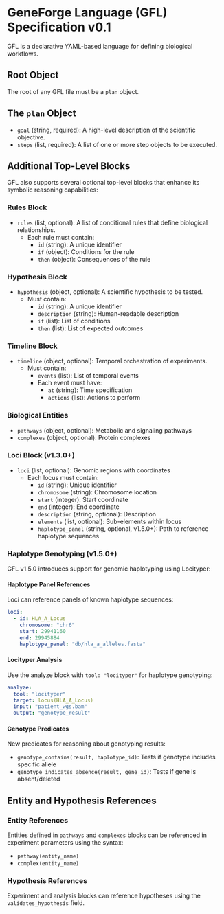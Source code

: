 # GeneForge Language (GFL) Specification v0.1

GFL is a declarative YAML-based language for defining biological workflows.

## Root Object
The root of any GFL file must be a `plan` object.

## The `plan` Object
- `goal` (string, required): A high-level description of the scientific objective.
- `steps` (list, required): A list of one or more step objects to be executed.

## Additional Top-Level Blocks

GFL also supports several optional top-level blocks that enhance its symbolic reasoning capabilities:

### Rules Block
- `rules` (list, optional): A list of conditional rules that define biological relationships.
  - Each rule must contain:
    - `id` (string): A unique identifier
    - `if` (object): Conditions for the rule
    - `then` (object): Consequences of the rule

### Hypothesis Block
- `hypothesis` (object, optional): A scientific hypothesis to be tested.
  - Must contain:
    - `id` (string): A unique identifier
    - `description` (string): Human-readable description
    - `if` (list): List of conditions
    - `then` (list): List of expected outcomes

### Timeline Block
- `timeline` (object, optional): Temporal orchestration of experiments.
  - Must contain:
    - `events` (list): List of temporal events
    - Each event must have:
      - `at` (string): Time specification
      - `actions` (list): Actions to perform

### Biological Entities
- `pathways` (object, optional): Metabolic and signaling pathways
- `complexes` (object, optional): Protein complexes

### Loci Block (v1.3.0+)
- `loci` (list, optional): Genomic regions with coordinates
  - Each locus must contain:
    - `id` (string): Unique identifier
    - `chromosome` (string): Chromosome location
    - `start` (integer): Start coordinate
    - `end` (integer): End coordinate
    - `description` (string, optional): Description
    - `elements` (list, optional): Sub-elements within locus
    - `haplotype_panel` (string, optional, v1.5.0+): Path to reference haplotype sequences

### Haplotype Genotyping (v1.5.0+)

GFL v1.5.0 introduces support for genomic haplotyping using Locityper:

#### Haplotype Panel References
Loci can reference panels of known haplotype sequences:
```yaml
loci:
  - id: HLA_A_Locus
    chromosome: "chr6"
    start: 29941160
    end: 29945884
    haplotype_panel: "db/hla_a_alleles.fasta"
```

#### Locityper Analysis
Use the analyze block with `tool: "locityper"` for haplotype genotyping:
```yaml
analyze:
  tool: "locityper"
  target: locus(HLA_A_Locus)
  input: "patient_wgs.bam"
  output: "genotype_result"
```

#### Genotype Predicates
New predicates for reasoning about genotyping results:
- `genotype_contains(result, haplotype_id)`: Tests if genotype includes specific allele
- `genotype_indicates_absence(result, gene_id)`: Tests if gene is absent/deleted

## Entity and Hypothesis References

### Entity References
Entities defined in `pathways` and `complexes` blocks can be referenced in experiment parameters using the syntax:
- `pathway(entity_name)`
- `complex(entity_name)`

### Hypothesis References
Experiment and analysis blocks can reference hypotheses using the `validates_hypothesis` field.
